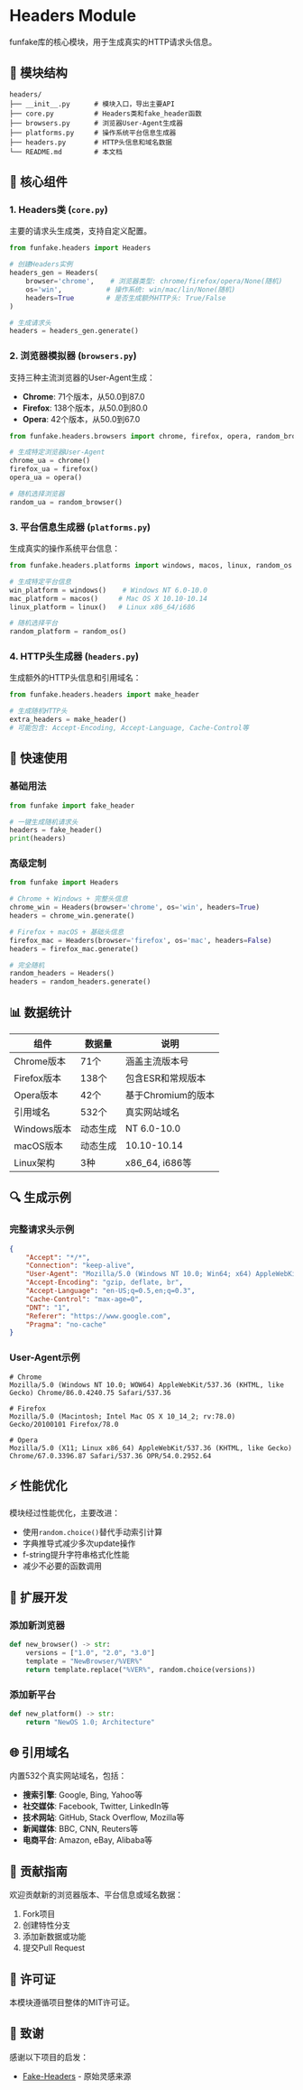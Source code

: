 
# Headers Module

funfake库的核心模块，用于生成真实的HTTP请求头信息。

## 📁 模块结构

```
headers/
├── __init__.py      # 模块入口，导出主要API
├── core.py          # Headers类和fake_header函数
├── browsers.py      # 浏览器User-Agent生成器
├── platforms.py     # 操作系统平台信息生成器
├── headers.py       # HTTP头信息和域名数据
└── README.md        # 本文档
```

## 🔧 核心组件

### 1. Headers类 (`core.py`)

主要的请求头生成类，支持自定义配置。

```python
from funfake.headers import Headers

# 创建Headers实例
headers_gen = Headers(
    browser='chrome',    # 浏览器类型: chrome/firefox/opera/None(随机)
    os='win',           # 操作系统: win/mac/lin/None(随机)
    headers=True        # 是否生成额外HTTP头: True/False
)

# 生成请求头
headers = headers_gen.generate()
```

### 2. 浏览器模拟器 (`browsers.py`)

支持三种主流浏览器的User-Agent生成：

- **Chrome**: 71个版本，从50.0到87.0
- **Firefox**: 138个版本，从50.0到80.0
- **Opera**: 42个版本，从50.0到67.0

```python
from funfake.headers.browsers import chrome, firefox, opera, random_browser

# 生成特定浏览器User-Agent
chrome_ua = chrome()
firefox_ua = firefox()
opera_ua = opera()

# 随机选择浏览器
random_ua = random_browser()
```

### 3. 平台信息生成器 (`platforms.py`)

生成真实的操作系统平台信息：

```python
from funfake.headers.platforms import windows, macos, linux, random_os

# 生成特定平台信息
win_platform = windows()    # Windows NT 6.0-10.0
mac_platform = macos()     # Mac OS X 10.10-10.14
linux_platform = linux()   # Linux x86_64/i686

# 随机选择平台
random_platform = random_os()
```

### 4. HTTP头生成器 (`headers.py`)

生成额外的HTTP头信息和引用域名：

```python
from funfake.headers.headers import make_header

# 生成随机HTTP头
extra_headers = make_header()
# 可能包含: Accept-Encoding, Accept-Language, Cache-Control等
```

## 🎯 快速使用

### 基础用法

```python
from funfake import fake_header

# 一键生成随机请求头
headers = fake_header()
print(headers)
```

### 高级定制

```python
from funfake import Headers

# Chrome + Windows + 完整头信息
chrome_win = Headers(browser='chrome', os='win', headers=True)
headers = chrome_win.generate()

# Firefox + macOS + 基础头信息
firefox_mac = Headers(browser='firefox', os='mac', headers=False)
headers = firefox_mac.generate()

# 完全随机
random_headers = Headers()
headers = random_headers.generate()
```

## 📊 数据统计

| 组件 | 数据量 | 说明 |
|------|--------|------|
| Chrome版本 | 71个 | 涵盖主流版本号 |
| Firefox版本 | 138个 | 包含ESR和常规版本 |
| Opera版本 | 42个 | 基于Chromium的版本 |
| 引用域名 | 532个 | 真实网站域名 |
| Windows版本 | 动态生成 | NT 6.0-10.0 |
| macOS版本 | 动态生成 | 10.10-10.14 |
| Linux架构 | 3种 | x86_64, i686等 |

## 🔍 生成示例

### 完整请求头示例

```json
{
    "Accept": "*/*",
    "Connection": "keep-alive",
    "User-Agent": "Mozilla/5.0 (Windows NT 10.0; Win64; x64) AppleWebKit/537.36 (KHTML, like Gecko) Chrome/87.0.4280.88 Safari/537.36",
    "Accept-Encoding": "gzip, deflate, br",
    "Accept-Language": "en-US;q=0.5,en;q=0.3",
    "Cache-Control": "max-age=0",
    "DNT": "1",
    "Referer": "https://www.google.com",
    "Pragma": "no-cache"
}
```

### User-Agent示例

```
# Chrome
Mozilla/5.0 (Windows NT 10.0; WOW64) AppleWebKit/537.36 (KHTML, like Gecko) Chrome/86.0.4240.75 Safari/537.36

# Firefox  
Mozilla/5.0 (Macintosh; Intel Mac OS X 10_14_2; rv:78.0) Gecko/20100101 Firefox/78.0

# Opera
Mozilla/5.0 (X11; Linux x86_64) AppleWebKit/537.36 (KHTML, like Gecko) Chrome/67.0.3396.87 Safari/537.36 OPR/54.0.2952.64
```

## ⚡ 性能优化

模块经过性能优化，主要改进：

- 使用`random.choice()`替代手动索引计算
- 字典推导式减少多次update操作
- f-string提升字符串格式化性能
- 减少不必要的函数调用

## 🔧 扩展开发

### 添加新浏览器

```python
def new_browser() -> str:
    versions = ["1.0", "2.0", "3.0"]
    template = "NewBrowser/%VER%"
    return template.replace("%VER%", random.choice(versions))
```

### 添加新平台

```python
def new_platform() -> str:
    return "NewOS 1.0; Architecture"
```

## 🌐 引用域名

内置532个真实网站域名，包括：

- **搜索引擎**: Google, Bing, Yahoo等
- **社交媒体**: Facebook, Twitter, LinkedIn等  
- **技术网站**: GitHub, Stack Overflow, Mozilla等
- **新闻媒体**: BBC, CNN, Reuters等
- **电商平台**: Amazon, eBay, Alibaba等

## 🤝 贡献指南

欢迎贡献新的浏览器版本、平台信息或域名数据：

1. Fork项目
2. 创建特性分支
3. 添加新数据或功能
4. 提交Pull Request

## 📄 许可证

本模块遵循项目整体的MIT许可证。

## 🙏 致谢

感谢以下项目的启发：
- [Fake-Headers](https://github.com/diwu1989/Fake-Headers) - 原始灵感来源
